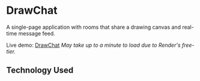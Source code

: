 # DrawChat

A single-page application with rooms that share a drawing canvas and real-time message feed.

Live demo: [DrawChat](https://drawchat.onrender.com/)
_May take up to a minute to load due to Render's free-tier._

## Technology Used
